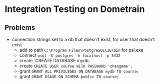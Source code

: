 # Integration Testing on Dometrain

## Problems

- connection strings set to a db that doesn't exist, for user that doesn't exist
	- add to path `C:\Program Files\PostgreSQL\16\bin` for psl.exe
	- connect `psql -U postgres -h localhost -p 5432`
	- create `CREATE DATABASE mydb;
	- create `CREATE USER course WITH PASSWORD 'changeme';`
	- grant `GRANT ALL PRIVILEGES ON DATABASE mydb TO course;`
	- grant `GRANT USAGE ON SCHEMA public TO course;`
